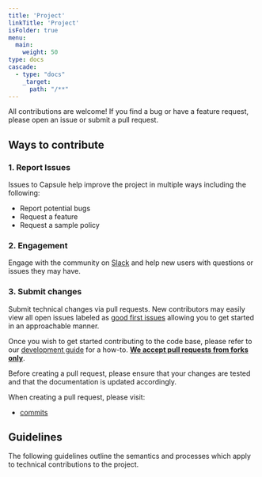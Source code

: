 ```yaml
---
title: 'Project'
linkTitle: 'Project'
isFolder: true
menu:
  main:
    weight: 50
type: docs
cascade:
  - type: "docs"
    _target:
      path: "/**"
---
```


All contributions are welcome! If you find a bug or have a feature request, please open an issue or submit a pull request.

## Ways to contribute

### 1. Report Issues

Issues to Capsule help improve the project in multiple ways including the following:

  * Report potential bugs
  * Request a feature
  * Request a sample policy

### 2. Engagement
Engage with the community on [Slack](https://kubernetes.slack.com/archives/C03GETTJQRL) and help new users with questions or issues they may have.

### 3. Submit changes
Submit technical changes via pull requests. New contributors may easily view all open issues labeled as [good first issues](https://github.com/projectcapsule/capsule/issues?q=is%3Aissue+is%3Aopen+label%3A%22good+first+issue%22) allowing you to get started in an approachable manner.

Once you wish to get started contributing to the code base, please refer to our [development guide](DEVELOPMENT.md) for a how-to. **[We accept pull requests from forks only](#create-a-pull-request)**.

Before creating a pull request, please ensure that your changes are tested and that the documentation is updated accordingly.

When creating a pull request, please visit:

  * [commits](#commits)

## Guidelines

The following guidelines outline the semantics and processes which apply to technical contributions to the project.
